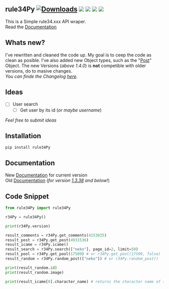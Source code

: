 ## rule34Py [![Downloads](https://pepy.tech/badge/rule34py)](https://pepy.tech/project/rule34py) ![](https://img.shields.io/pypi/format/rule34Py) [![](https://img.shields.io/pypi/v/rule34Py)](https://pypi.org/project/rule34Py/) ![](https://img.shields.io/github/license/b3yc0d3/rule34Py) ![](https://img.shields.io/github/languages/code-size/b3yc0d3/rule34Py)
This is a Simple rule34.xxx API wraper.\
Read the [Documentation](#documentation)

## Whats new?
I've rewritten and cleaned the code up. My goal is to ceep the code as clean as posible. I've also added new Object types, such as the "[Post](https://github.com/b3yc0d3/rule34Py/blob/master/DOC/post.md)" Object.
The new Versions (_above 1.4.0_) is __not__ competible with older versions, do to masive changes.\
_You can finde the Changelog [<u>here</u>](https://github.com/b3yc0d3/rule34Py/blob/master/change_log.md)._

## Ideas
+ [ ] User search
    - [ ] Get user by its id (*or maybe username*)

*Feel free to submit ideas*


## Installation
`pip install rule34Py`

## Documentation
New [Documentation](https://github.com/b3yc0d3/rule34Py/blob/master/DOC/usage.md) for current version\
Old [Documentation](https://github.com/b3yc0d3/rule34Py/blob/master/DOC/old.md) (*for version <u>1.3.38</u> and below!*)

## Code Snippet
```py
from rule34Py import rule34Py

r34Py = rule34Py()

print(r34Py.version)

result_comments = r34Py.get_comments(4153825)
result_post = r34Py.get_post(4931536)
result_icame = r34Py.icame()
result_search = r34Py.search(["neko"], page_id=2, limit=50)
result_pool = r34Py.get_pool(17509) # or r34Py.get_pool(17509, false)
result_random = r34Py.random_post(["neko"]) # or r34Py.random_post()

print(result_random.id)
print(result_random.image)

print(result_icame[0].character_name) # returns the character name of the first item
```
